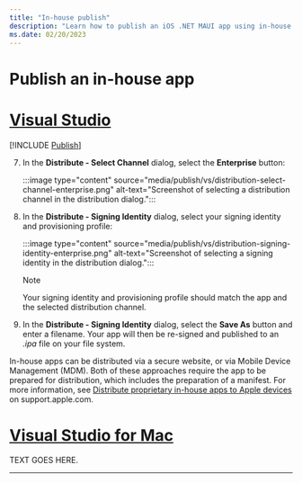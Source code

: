 ```yaml
---
title: "In-house publish"
description: "Learn how to publish an iOS .NET MAUI app using in-house distribution."
ms.date: 02/20/2023
---
```


# Publish an in-house app

<!-- markdownlint-disable MD025 -->
# [Visual Studio](#tab/vs)
<!-- markdownlint-enable MD025 -->

[!INCLUDE [Publish](../includes/publish.md)]

<!-- markdownlint-disable MD029 -->
7. In the **Distribute - Select Channel** dialog, select the **Enterprise** button:

    :::image type="content" source="media/publish/vs/distribution-select-channel-enterprise.png" alt-text="Screenshot of selecting a distribution channel in the distribution dialog.":::
    <!-- markdownlint-enable MD029 -->

1. In the **Distribute - Signing Identity** dialog, select your signing identity and provisioning profile:

    :::image type="content" source="media/publish/vs/distribution-signing-identity-enterprise.png" alt-text="Screenshot of selecting a signing identity in the distribution dialog.":::

    > [!NOTE]
    > Your signing identity and provisioning profile should match the app and the selected distribution channel.

1. In the **Distribute - Signing Identity** dialog, select the **Save As** button and enter a filename. Your app will then be re-signed and published to an *.ipa* file on your file system.

In-house apps can be distributed via a secure website, or via Mobile Device Management (MDM). Both of these approaches require the app to be prepared for distribution, which includes the preparation of a manifest. For more information, see [Distribute proprietary in-house apps to Apple devices](https://support.apple.com/guide/deployment/depce7cefc4d/web) on support.apple.com.

<!-- markdownlint-disable MD025 -->
# [Visual Studio for Mac](#tab/vsmac)
<!-- markdownlint-enable MD025 -->

TEXT GOES HERE.

---
